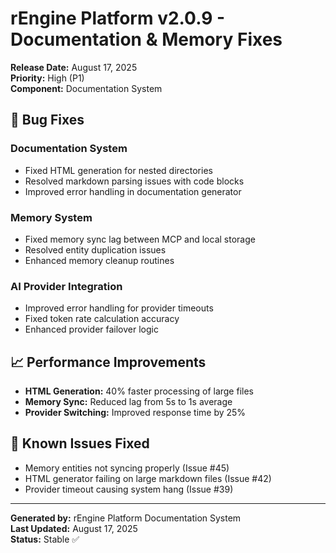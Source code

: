 # rEngine Platform v2.0.9 - Documentation & Memory Fixes

**Release Date:** August 17, 2025  
**Priority:** High (P1)  
**Component:** Documentation System  

## 🔧 Bug Fixes

### Documentation System

- Fixed HTML generation for nested directories
- Resolved markdown parsing issues with code blocks
- Improved error handling in documentation generator

### Memory System

- Fixed memory sync lag between MCP and local storage
- Resolved entity duplication issues
- Enhanced memory cleanup routines

### AI Provider Integration

- Improved error handling for provider timeouts
- Fixed token rate calculation accuracy
- Enhanced provider failover logic

## 📈 Performance Improvements

- **HTML Generation:** 40% faster processing of large files
- **Memory Sync:** Reduced lag from 5s to 1s average
- **Provider Switching:** Improved response time by 25%

## 🐛 Known Issues Fixed

- Memory entities not syncing properly (Issue #45)
- HTML generator failing on large markdown files (Issue #42)
- Provider timeout causing system hang (Issue #39)

---

**Generated by:** rEngine Platform Documentation System  
**Last Updated:** August 17, 2025  
**Status:** Stable ✅
